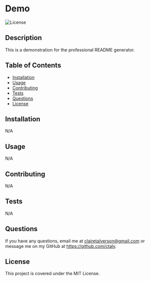 # Demo

![License](https://img.shields.io/badge/license-MIT-green)

## Description
This is a demonstration for the professional README generator.
    
## Table of Contents 
    
- [Installation](#installation)
- [Usage](#usage)
- [Contributing](#contributing)
- [Tests](#tests)
- [Questions](#questions)
- [License](#license)

    
## Installation
N/A
    
## Usage
N/A
 
## Contributing
N/A

## Tests
N/A
    
## Questions
If you have any questions, email me at clairetalverson@gmail.com or message me on my GitHub at https://github.com/ctalv.

## License
This project is covered under the MIT License.

